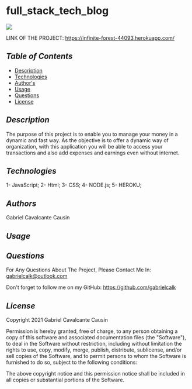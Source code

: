 # full_stack_tech_blog

<img src='https://img.shields.io/badge/license-MIT-yellow'>

LINK OF THE PROJECT: https://infinite-forest-44093.herokuapp.com/
    

## *Table of Contents*
- [Description](#description)
- [Technologies](#technologies)
- [Author's](#authors)
- [Usage](#usage)
- [Questions](#questions)
- [License](#license)
    


## *Description*
The purpose of this project is to enable you to manage your money in a dynamic and fast way. As the objective is to offer a dynamic way of organization, with this application you will be able to access your transactions and also add expenses and earnings even without internet.


## *Technologies*
1- JavaScript;
2- Html;
3- CSS;
4- NODE.js;
5- HEROKU;



## *Authors*
Gabriel Cavalcante Causin



## *Usage*



## *Questions*
For Any Questions About The Project, Please Contact Me In:
gabrielcalk@outlook.com

Don't forget to follow me on my GitHub: https://github.com/gabrielcalk



## *License*
Copyright 2021 Gabriel Cavalcante Causin

Permission is hereby granted, free of charge, to any person obtaining a copy of this software and associated documentation files (the "Software"), to deal in the Software without restriction, including without limitation the rights to use, copy, modify, merge, publish, distribute, sublicense, and/or sell copies of the Software, and to permit persons to whom the Software is furnished to do so, subject to the following conditions:

The above copyright notice and this permission notice shall be included in all copies or substantial portions of the Software.
